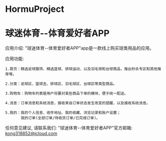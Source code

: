 # HormuProject
# 球迷体育--体育爱好者APP

  应用介绍: "球迷体育--体育爱好者APP"app是一款线上购买球类用品的应用。

  应用功能: 

    1.首页：精选足球服饰、精选篮球、排球运动、以及羽毛球和台球商品，推出秒杀专区和其他推荐等。
    
    2.分类：足球区、篮球去、排球区、羽毛球区、台球区等类型商品。

    3.购物车：购物车列表是用户将要对某些商品下单的模块，便于统一配送。
        
    4.消息：订单消息和系统消息，接收来自订单状态发生改变的提醒，以及接收系统消息。
        
    5.我的：我的个人信息、收件地址、我的收藏、浏览记录和账户设置；
           我的订单(全部订单/待收货订单/已完成订单)。
      
  任何意见建议, 请联系我们: 
  "球迷体育--体育爱好者APP"官方邮箱: kong318852@icloud.com
